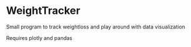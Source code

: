 # WeightTracker
Small program to track weightloss and play around with data visualization

Requires plotly and pandas
